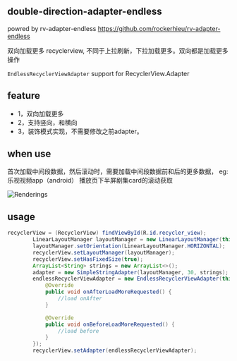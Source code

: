 

## double-direction-adapter-endless 

powred by rv-adapter-endless   https://github.com/rockerhieu/rv-adapter-endless

双向加载更多 recyclerview, 不同于上拉刷新，下拉加载更多。双向都是加载更多操作

`EndlessRecyclerViewAdapter` support for RecyclerView.Adapter

## feature

* 1，双向加载更多
* 2，支持竖向，和横向
* 3，装饰模式实现，不需要修改之前adapter。

## when use

首次加载中间段数据，然后滚动时，需要加载中间段数据前和后的更多数据，
eg: 乐视视频app（android） 播放页下半屏剧集card的滚动获取

![Renderings](https://github.com/songhanghang/double-direction-adapter-endless/blob/master/screenshots/A0001LRX22Gsonghang03022016174843.gif)

## usage

```java
recyclerView = (RecyclerView) findViewById(R.id.recycler_view);
        LinearLayoutManager layoutManager = new LinearLayoutManager(this);
        layoutManager.setOrientation(LinearLayoutManager.HORIZONTAL);
        recyclerView.setLayoutManager(layoutManager);
        recyclerView.setHasFixedSize(true);
        ArrayList<String> strings = new ArrayList<>();
        adapter = new SimpleStringAdapter(layoutManager, 30, strings);
        endlessRecyclerViewAdapter = new EndlessRecyclerViewAdapter(this, adapter, new EndlessRecyclerViewAdapter.RequestToLoadMoreListener() {
            @Override
            public void onAfterLoadMoreRequested() {
                //load onAfter
            }

            @Override
            public void onBeforeLoadMoreRequested() {
                //load before
            }
        });
        recyclerView.setAdapter(endlessRecyclerViewAdapter);
```

